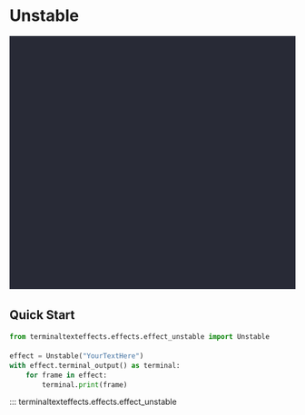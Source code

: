 # Unstable

![Demo](../img/effects_demos/unstable_demo.gif)

## Quick Start

``` py title="unstable.py"
from terminaltexteffects.effects.effect_unstable import Unstable

effect = Unstable("YourTextHere")
with effect.terminal_output() as terminal:
    for frame in effect:
        terminal.print(frame)
```

::: terminaltexteffects.effects.effect_unstable
